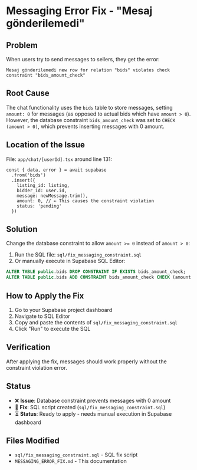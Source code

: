 # Messaging Error Fix - "Mesaj gönderilemedi"

## Problem
When users try to send messages to sellers, they get the error:
```
Mesaj gönderilemedi new row for relation "bids" violates check constraint "bids_amount_check"
```

## Root Cause
The chat functionality uses the `bids` table to store messages, setting `amount: 0` for messages (as opposed to actual bids which have `amount > 0`). However, the database constraint `bids_amount_check` was set to `CHECK (amount > 0)`, which prevents inserting messages with 0 amount.

## Location of the Issue
File: `app/chat/[userId].tsx` around line 131:
```tsx
const { data, error } = await supabase
  .from('bids')
  .insert({
    listing_id: listing,
    bidder_id: user.id,
    message: newMessage.trim(),
    amount: 0, // ← This causes the constraint violation
    status: 'pending'
  })
```

## Solution
Change the database constraint to allow `amount >= 0` instead of `amount > 0`:

1. Run the SQL file: `sql/fix_messaging_constraint.sql`
2. Or manually execute in Supabase SQL Editor:
```sql
ALTER TABLE public.bids DROP CONSTRAINT IF EXISTS bids_amount_check;
ALTER TABLE public.bids ADD CONSTRAINT bids_amount_check CHECK (amount >= 0);
```

## How to Apply the Fix
1. Go to your Supabase project dashboard
2. Navigate to SQL Editor
3. Copy and paste the contents of `sql/fix_messaging_constraint.sql`
4. Click "Run" to execute the SQL

## Verification
After applying the fix, messages should work properly without the constraint violation error.

## Status
- ❌ **Issue**: Database constraint prevents messages with 0 amount
- 🔧 **Fix**: SQL script created (`sql/fix_messaging_constraint.sql`)
- ⏳ **Status**: Ready to apply - needs manual execution in Supabase dashboard

## Files Modified
- `sql/fix_messaging_constraint.sql` - SQL fix script
- `MESSAGING_ERROR_FIX.md` - This documentation